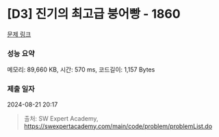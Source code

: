 # [D3] 진기의 최고급 붕어빵 - 1860 

[문제 링크](https://swexpertacademy.com/main/code/problem/problemDetail.do?contestProbId=AV5LsaaqDzYDFAXc) 

### 성능 요약

메모리: 89,660 KB, 시간: 570 ms, 코드길이: 1,157 Bytes

### 제출 일자

2024-08-21 20:17



> 출처: SW Expert Academy, https://swexpertacademy.com/main/code/problem/problemList.do